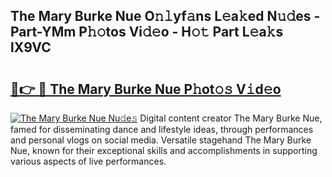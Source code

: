 ## The Mary Burke Nue O𝚗𝚕yf𝚊ns L𝚎a𝚔ed N𝚞𝚍es - Part-YMm P𝚑𝚘tos Vi𝚍𝚎o - H𝚘𝚝 Part L𝚎a𝚔s lX9VC

# <h2><a href="http://kf9ysy.oniu.top/?m=The+Mary+Burke+Nue">🔗👉 🔴 The Mary Burke Nue P𝚑ot𝚘𝚜 V𝚒d𝚎o</a></h2>

[![The Mary Burke Nue Nu𝚍e𝚜](https://i.imgur.com/0qMVB7G.gif)](http://kf9ysy.oniu.top/?m=The+Mary+Burke+Nue)
Digital content creator The Mary Burke Nue, famed for disseminating dance and lifestyle ideas, through performances and personal vlogs on social media. Versatile stagehand The Mary Burke Nue, known for their exceptional skills and accomplishments in supporting various aspects of live performances.  
